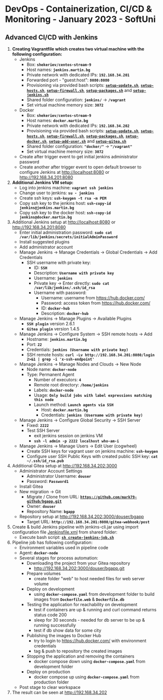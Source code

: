 # DevOps - Containerization, CI/CD &amp; Monitoring - January 2023 - SoftUni

## Advanced CI/CD with Jenkins

1. **Creating Vagrantfile which creates two virtual machine with the following configuration:**
    - Jenkins
      - Box: **`shekeriev/centos-stream-9`**
      - Host names: **`jenkins.martin.bg`**
      - Private network with dedicated IPs: **`192.168.34.201`**
      - Forwarded port - "guest:host": **`8080:8080`**
      - Provisioning via provided bash scripts: [**`setup-update.sh`**](setup-update.sh), [**`setup-hosts.sh`**](setup-hosts.sh), [**`setup-firewall.sh`**](setup-firewall.sh), [**`setup-packages.sh`**](setup-packages.sh) and [**`setup-jenkins.sh`**](setup-jenkins.sh)
      - Shared folder configuration: **`jenkins/`** -> **`/vagrant`**
      - Set virtual machine memory size: **`3072`**
    - Docker
      - Box: **`shekeriev/centos-stream-9`**
      - Host names: **`docker.martin.bg`**
      - Private network with dedicated IPs: **`192.168.34.202`**
      - Provisioning via provided bash scripts: [**`setup-update.sh`**](setup-update.sh), [**`setup-hosts.sh`**](setup-hosts.sh), [**`setup-firewall.sh`**](setup-firewall.sh), [**`setup-packages.sh`**](setup-packages.sh), [**`setup-docker.sh`**](setup-docker.sh), [**`setup-add-user.sh`**](setup-add-user.sh) and [**`setup-gitea.sh`**](setup-gitea.sh)
      - Shared folder configuration: **`"docker/"`** -> **`"/vagrant"`**
      - Set virtual machine memory size: **`3072`**
    - Create after trigger event to get initial jenkins administrator password
    - Create another after trigger event to open default browser to configure Jenkins at <http://localhost:8080> or <http://192.168.34.201:8080>
2. **Additional Jenkins VM setup:**
    - Log into jenkins machine: **`vagrant ssh jenkins`**
    - Change user to jenkins: **`su - jenkins`**
    - Create ssh keys: **`ssh-keygen -t rsa -m PEM`**
    - Copy ssh key to the jenkins host: **`ssh-copy-id jenkins@jenkins.martin.bg`**
    - Copy ssh key to the docker host:  **`ssh-copy-id jenkins@docker.martin.bg`**
3. Additional Jenkins setup at <http://localhost:8080> or <http://192.168.34.201:8080>
    - Enter initial administration password: **`sudo cat /var/lib/jenkins/secrets/initialAdminPassword`**
    - Install suggested plugins
    - Add administrator account
    - Manage Jenkins -> Manage Credentials -> Global Credentials -> Add Credentials
      - SSH username with private key:
        - ID: **`SSH`**
        - Description: **`Username with private key`**
        - Username: **`jenkins`**
        - Private key -> Enter directly: **`sudo cat /var/lib/jenkins/.ssh/id_rsa`**
        - Username with password:
          - Username: username from <https://hub.docker.com/>
          - Password: access token from <https://hub.docker.com/>
          - ID: **`docker-hub`**
          - Description: **`docker-hub`**
    - Manage Jenkins -> Manage Plugins -> Available Plugins
      - **`SSH plugin`** version 2.6.1
      - **`Gitea plugin`** version 1.4.5
    - Manage Jenkins -> Configure System -> SSH remote hosts -> Add
      - Hostname: **`jenkins.martin.bg`**
      - Port: **`22`**
      - Credentials: **`jenkins (Username with private key)`**
      - SSH remote hosts: **`curl -Lv http://192.168.34.201:8080/login 2>&1 | grep -i 'x-ssh-endpoint'`**
    - Manage Jenkins -> Manage Nodes and Clouds -> New Node
      - Node name: **`docker-node`**
      - Type: Permanent Agent
        - Number of executors: **`4`**
        - Remote root directory: **`/home/jenkins`**
        - Labels: **`docker-node`**
        - Usage: **`Only build jobs with label expressions matching this node`**
        - Launch method: **`Launch agents via SSH`**
          - Host: **`docker.martin.bg`**
          - Credentials: **`jenkins (Username with private key)`**
    - Manage Jenkins -> Configure Global Security -> SSH Server
      - Fixed: **`2222`**
      - Test SSH Server
        - exit jenkins session on jenkins VM
        - **`ssh -l admin -p 2222 localhost who-am-i`**
    - Manage Jenkins -> Manage Users -> Edit User (cogwheel)
      - Create SSH keys for vagrant user on jenkins machine: **`ssh-keygen`**
      - Configure user SSH Public Keys with created public SSH key: **`cat ~/.ssh/id_rsa.pub`**
4. Additional Gitea setup at <http://192.168.34.202:3000>
    - Administrator Account Settings
      - Administrator Username: **`douser`**
      - Password: **`Password1`**
    - Install Gitea
    - New migration -> Git
      - Migrate / Clone from URL: [**`https://github.com/mark79-github/bgapp.git`**](https://github.com/mark79-github/bgapp.git)
      - Owner: **`douser`**
      - Repository Name: **`bgapp`**
    - Repository setup at <http://192.168.34.202:3000/douser/bgapp>
        - Target URL: **`http://192.168.34.201:8080/gitea-webhook/post`**
5. Create & build Jenkins pipeline with jenkins-cli.jar using import configuration file [Jenkinsfile.xml](jenkins/Jenkinsfile.xml) from shared folder:
    - Execute bash script: [**`sh create-jenkins-job.sh`**](jenkins/create-jenkins-job.sh)
6. Pipeline job has following configuration:
    - Environment variables used in pipeline code
    - Agent: **`docker-node`**
    - Several stages for process automation:
      - Downloading the project from your Gitea repository
        - <http://192.168.34.202:3000/douser/bgapp.git>
      - Prepare volumes
        - create folder "web" to host needed files for web server volume
      - Deploy on development
        - using **`docker-compose.yaml`** from development folder to build images from **`Dockerfile.web`** & **`Dockerfile.db`**
      - Testing the application for reachability on development
        - test if containers are up & running and curl command returns status code 200
        - sleep for 30 seconds - needed for db server to be up & running successfully
        - test if db show data for some city
      - Publishing the images to Docker Hub
        - try to login to <https://hub.docker.com/> with environment credentials
        - tag & push to repository the created images
      - Stopping the application and removing the containers
        - docker compose down using **`docker-compose.yaml`** from development folder
      - Deploy on production
        - docker compose up using **`docker-compose.yaml`** from production folder
    - Post stage to clear workspace
7. The result can be seen at <http://192.168.34.202>
